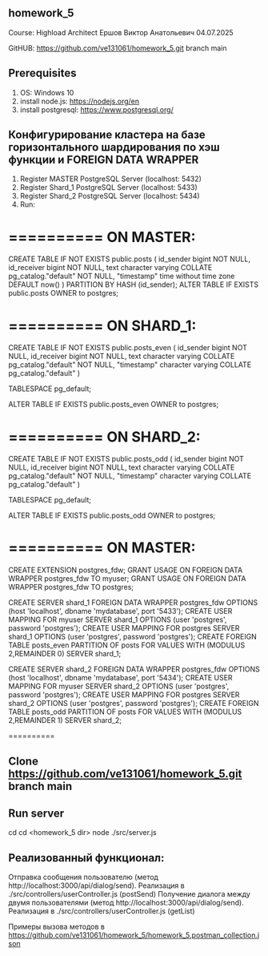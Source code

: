 ## homework_5
Course: Highload Architect
Ершов Виктор Анатольевич
04.07.2025

GitHUB: https://github.com/ve131061/homework_5.git branch main

## Prerequisites

1. OS: Windows 10
2. install node.js: https://nodejs.org/en
3. install postgresql: https://www.postgresql.org/

## Конфигурирование кластера на базе горизонтального шардирования по хэш функции и FOREIGN DATA WRAPPER

1. Register MASTER PostgreSQL Server (localhost: 5432)
2. Register Shard_1 PostgreSQL Server (localhost: 5433)
3. Register Shard_2 PostgreSQL Server (localhost: 5434)
4. Run: 

==========
ON MASTER:
==========
CREATE TABLE IF NOT EXISTS public.posts
(
    id_sender bigint NOT NULL,
    id_receiver bigint NOT NULL,
    text character varying COLLATE pg_catalog."default" NOT NULL,
    "timestamp" time without time zone DEFAULT now()
)
PARTITION BY HASH (id_sender);
ALTER TABLE IF EXISTS public.posts
    OWNER to postgres;

==========
ON SHARD_1:
==========

CREATE TABLE IF NOT EXISTS public.posts_even
(
    id_sender bigint NOT NULL,
    id_receiver bigint NOT NULL,
    text character varying COLLATE pg_catalog."default" NOT NULL,
    "timestamp" character varying COLLATE pg_catalog."default"
)

TABLESPACE pg_default;

ALTER TABLE IF EXISTS public.posts_even
    OWNER to postgres;

==========
ON SHARD_2:
==========

CREATE TABLE IF NOT EXISTS public.posts_odd
(
    id_sender bigint NOT NULL,
    id_receiver bigint NOT NULL,
    text character varying COLLATE pg_catalog."default" NOT NULL,
    "timestamp" character varying COLLATE pg_catalog."default"
)

TABLESPACE pg_default;

ALTER TABLE IF EXISTS public.posts_odd
    OWNER to postgres;


==========
ON MASTER:
==========
CREATE EXTENSION postgres_fdw;
GRANT USAGE ON FOREIGN DATA WRAPPER postgres_fdw TO myuser;
GRANT USAGE ON FOREIGN DATA WRAPPER postgres_fdw TO postgres;

CREATE SERVER shard_1 FOREIGN DATA WRAPPER postgres_fdw OPTIONS (host 'localhost', dbname 'mydatabase', port '5433');
CREATE USER MAPPING FOR myuser SERVER shard_1 OPTIONS (user 'postgres', password 'postgres');
CREATE USER MAPPING FOR postgres SERVER shard_1 OPTIONS (user 'postgres', password 'postgres');
CREATE FOREIGN TABLE posts_even PARTITION OF posts FOR VALUES WITH (MODULUS 2,REMAINDER 0) SERVER shard_1;


CREATE SERVER shard_2 FOREIGN DATA WRAPPER postgres_fdw OPTIONS (host 'localhost', dbname 'mydatabase', port '5434');
CREATE USER MAPPING FOR myuser SERVER shard_2 OPTIONS (user 'postgres', password 'postgres');
CREATE USER MAPPING FOR postgres SERVER shard_2 OPTIONS (user 'postgres', password 'postgres');
CREATE FOREIGN TABLE posts_odd PARTITION OF posts FOR VALUES WITH (MODULUS 2,REMAINDER 1) SERVER shard_2;

==========

## Clone https://github.com/ve131061/homework_5.git branch main

## Run server
 
cd cd <homework_5 dir>
node ./src/server.js


## Реализованный функционал:

Отправка сообщения пользователю (метод http://localhost:3000/api/dialog/send). Реализация в ./src/controllers/userController.js (postSend)
Получение диалога между двумя пользователями (метод http://localhost:3000/api/dialog/send).  Реализация в ./src/controllers/userController.js (getList)

Примеры вызова методов в https://github.com/ve131061/homework_5/homework_5.postman_collection.json
